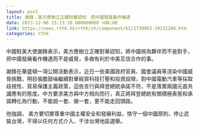 ```yaml
---
layout: post
title: 謝鋒：美方應樹立正確對華認知　把中國發展看作機遇
date: 2023-12-06 15:13:26.000000000 +08:00
link: https://news.rthk.hk/rthk/ch/component/k2/1730983-20231206.htm
categories: rthk
---
```


中國駐美大使謝鋒表示，美方應樹立正確對華認知，將中國視為夥伴而不是對手，把中國發展看作機遇而不是威脅，多做有利於中美互信合作的事。

謝鋒在華盛頓一項公開活動表示，近日一些美國政府官員、國會議員等渲染中國威脅挑戰，明目張膽鼓噪繼續對華經貿科技打壓和投資設限，對中國電動汽車等採取歧視性、貿易保護主義政策，這些言行與拜登總統承諾不符，不是落實兩國元首共識應有的態度。中方要求美方與中方相向而行，真正將拜登總統有關積極表態和承諾轉化為行動，不能說一套、做一套，更不能走回頭路。

他強調， 美方要切實尊重中國主權安全和發展利益，恪守一個中國原則，停止武裝台灣，不得以任何方式介入、干涉台灣地區選舉。

